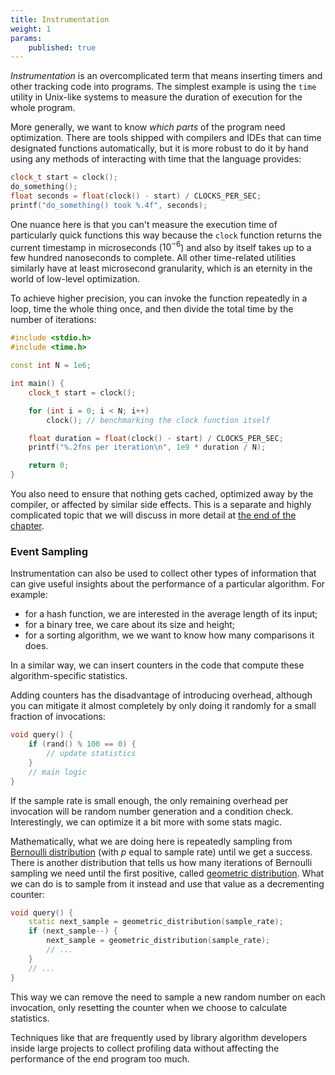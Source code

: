 ```yaml
---
title: Instrumentation
weight: 1
params:
    published: true
---
```


<!-- pv in Linux, pipes -->

*Instrumentation* is an overcomplicated term that means inserting timers and other tracking code into programs. The simplest example is using the `time` utility in Unix-like systems to measure the duration of execution for the whole program.

More generally, we want to know *which parts* of the program need optimization. There are tools shipped with compilers and IDEs that can time designated functions automatically, but it is more robust to do it by hand using any methods of interacting with time that the language provides:

```cpp
clock_t start = clock();
do_something();
float seconds = float(clock() - start) / CLOCKS_PER_SEC;
printf("do_something() took %.4f", seconds);
```

One nuance here is that you can't measure the execution time of particularly quick functions this way because the `clock` function returns the current timestamp in microseconds ($10^{-6}$) and also by itself takes up to a few hundred nanoseconds to complete. All other time-related utilities similarly have at least microsecond granularity, which is an eternity in the world of low-level optimization.

To achieve higher precision, you can invoke the function repeatedly in a loop, time the whole thing once, and then divide the total time by the number of iterations:

```cpp
#include <stdio.h>
#include <time.h>

const int N = 1e6;

int main() {
    clock_t start = clock();

    for (int i = 0; i < N; i++)
        clock(); // benchmarking the clock function itself

    float duration = float(clock() - start) / CLOCKS_PER_SEC;
    printf("%.2fns per iteration\n", 1e9 * duration / N);

    return 0;
}
```

You also need to ensure that nothing gets cached, optimized away by the compiler, or affected by similar side effects. This is a separate and highly complicated topic that we will discuss in more detail at [the end of the chapter](../benchmarking).

### Event Sampling

Instrumentation can also be used to collect other types of information that can give useful insights about the performance of a particular algorithm. For example:

- for a hash function, we are interested in the average length of its input;
- for a binary tree, we care about its size and height;
- for a sorting algorithm, we we want to know how many comparisons it does.

In a similar way, we can insert counters in the code that compute these algorithm-specific statistics.

Adding counters has the disadvantage of introducing overhead, although you can mitigate it almost completely by only doing it randomly for a small fraction of invocations:

```c++
void query() {
    if (rand() % 100 == 0) {
        // update statistics
    }
    // main logic
}
```

If the sample rate is small enough, the only remaining overhead per invocation will be random number generation and a condition check. Interestingly, we can optimize it a bit more with some stats magic.

Mathematically, what we are doing here is repeatedly sampling from [Bernoulli distribution](https://en.wikipedia.org/wiki/Bernoulli_distribution) (with $p$ equal to sample rate) until we get a success. There is another distribution that tells us how many iterations of Bernoulli sampling we need until the first positive, called [geometric distribution](https://en.wikipedia.org/wiki/Geometric_distribution). What we can do is to sample from it instead and use that value as a decrementing counter:

```c++
void query() {
    static next_sample = geometric_distribution(sample_rate);
    if (next_sample--) {
        next_sample = geometric_distribution(sample_rate);
        // ...
    }
    // ...
}
```

This way we can remove the need to sample a new random number on each invocation, only resetting the counter when we choose to calculate statistics.

Techniques like that are frequently used by library algorithm developers inside large projects to collect profiling data without affecting the performance of the end program too much.
